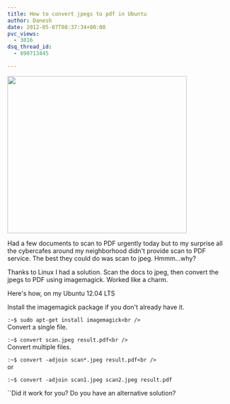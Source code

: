 ```yaml
---
title: How to convert jpegs to pdf in Ubuntu
author: Danesh
date: 2012-05-07T08:37:34+00:00
pvc_views:
  - 3816
dsq_thread_id:
  - 890713445

---
```

[<img loading="lazy" title="words_to_pdf" src="/wp-content/uploads/2012/05/words_to_pdf.png" alt="" width="405" height="355" />][1]

Had a few documents to scan to PDF urgently today but to my surprise all the cybercafes around my neighborhood didn't provide scan to PDF service. The best they could do was scan to jpeg. Hmmm&#8230;why?

Thanks to Linux I had a solution. Scan the docs to jpeg, then convert the jpegs to PDF using imagemagick. Worked like a charm.

Here's how, on my Ubuntu 12.04 LTS

Install the imagemagick package if you don't already have it.

`:~$ sudo apt-get install imagemagick<br />
`  
Convert a single file.

`:~$ convert scan.jpeg result.pdf<br />
`  
Convert multiple files.

`:~$ convert -adjoin scan*.jpeg result.pdf<br />
`  
or

`:~$ convert -adjoin scan1.jpeg scan2.jpeg result.pdf`

``Did it work for you? Do you have an alternative solution?

 [1]: /wp-content/uploads/2012/05/words_to_pdf.png